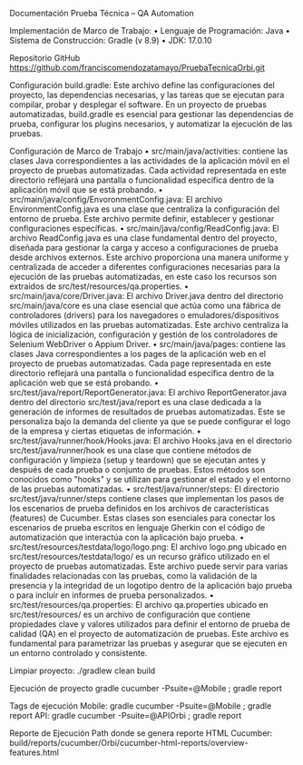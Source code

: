 Documentación Prueba Técnica – QA Automation

Implementación de Marco de Trabajo:
•	Lenguaje de Programación: Java
•	Sistema de Construcción: Gradle (v 8.9)
•	JDK: 17.0.10

Repositorio GitHub
https://github.com/franciscomendozatamayo/PruebaTecnicaOrbi.git


Configuración build.gradle: Este archivo define las configuraciones del proyecto, las dependencias necesarias, y las tareas que se ejecutan para compilar, probar y desplegar el software. En un proyecto de pruebas automatizadas, build.gradle es esencial para gestionar las dependencias de prueba, configurar los plugins necesarios, y automatizar la ejecución de las pruebas.


Configuración de Marco de Trabajo
•	src/main/java/activities: contiene las clases Java correspondientes a las actividades de la aplicación móvil en el proyecto de pruebas automatizadas. Cada actividad representada en este directorio reflejará una pantalla o funcionalidad específica dentro de la aplicación móvil que se está probando.
•	src/main/java/config/EnvoronmentConfig.java: El archivo EnvironmentConfig.java es una clase que centraliza la configuración del entorno de prueba. Este archivo permite definir, establecer y gestionar configuraciones específicas.
•	src/main/java/config/ReadConfig.java: El archivo ReadConfig.java es una clase fundamental dentro del proyecto, diseñada para gestionar la carga y acceso a configuraciones de prueba desde archivos externos. Este archivo proporciona una manera uniforme y centralizada de acceder a diferentes configuraciones necesarias para la ejecución de las pruebas automatizadas, en este caso los recursos son extraidos de src/test/resources/qa.properties.
•	src/main/java/core/Driver.java: El archivo Driver.java dentro del directorio src/main/java/core es una clase esencial que actúa como una fábrica de controladores (drivers) para los navegadores o emuladores/dispositivos móviles utilizados en las pruebas automatizadas. Este archivo centraliza la lógica de inicialización, configuración y gestión de los controladores de Selenium WebDriver o Appium Driver.
•	src/main/java/pages: contiene las clases Java correspondientes a los pages de la aplicación web en el proyecto de pruebas automatizadas. Cada page representada en este directorio reflejará una pantalla o funcionalidad específica dentro de la aplicación web que se está probando.
•	src/test/java/report/ReportGenerator.java: El archivo ReportGenerator.java dentro del directorio src/test/java/report es una clase dedicada a la generación de informes de resultados de pruebas automatizadas. Este se personaliza bajo la demanda del cliente ya que se puede configurar el logo de la empresa y ciertas etiquetas de información.
•	src/test/java/runner/hook/Hooks.java: El archivo Hooks.java en el directorio src/test/java/runner/hook es una clase que contiene métodos de configuración y limpieza (setup y teardown) que se ejecutan antes y después de cada prueba o conjunto de pruebas. Estos métodos son conocidos como "hooks" y se utilizan para gestionar el estado y el entorno de las pruebas automatizadas.
•	src/test/java/runner/steps: El directorio src/test/java/runner/steps contiene clases que implementan los pasos de los escenarios de prueba definidos en los archivos de características (features) de Cucumber. Estas clases son esenciales para conectar los escenarios de prueba escritos en lenguaje Gherkin con el código de automatización que interactúa con la aplicación bajo prueba.
•	src/test/resources/testdata/logo/logo.png: El archivo logo.png ubicado en src/test/resources/testdata/logo/ es un recurso gráfico utilizado en el proyecto de pruebas automatizadas. Este archivo puede servir para varias finalidades relacionadas con las pruebas, como la validación de la presencia y la integridad de un logotipo dentro de la aplicación bajo prueba o para incluir en informes de prueba personalizados.
•	src/test/resources/qa.properties: El archivo qa.properties ubicado en src/test/resources/ es un archivo de configuración que contiene propiedades clave y valores utilizados para definir el entorno de prueba de calidad (QA) en el proyecto de automatización de pruebas. Este archivo es fundamental para parametrizar las pruebas y asegurar que se ejecuten en un entorno controlado y consistente.


Limpiar proyecto:
./gradlew clean build


Ejecución de proyecto
gradle cucumber -Psuite=@Mobile ; gradle report

Tags de ejecución
Mobile: gradle cucumber -Psuite=@Mobile ; gradle report
API: gradle cucumber -Psuite=@APIOrbi ; gradle report

Reporte de Ejecución
Path donde se genera reporte HTML Cucumber:
build/reports/cucumber/Orbi/cucumber-html-reports/overview-features.html






